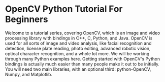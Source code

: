 # OpenCV Python Tutorial For Beginners
 Welcome to a tutorial series, covering OpenCV, which is an image and video processing library with bindings in C++, C, Python, and Java. OpenCV is used for all sorts of image and video analysis, like facial recognition and detection, license plate reading, photo editing, advanced robotic vision, optical character recognition, and a whole lot more.  We will be working through many Python examples here. Getting started with OpenCV's Python bindings is actually much easier than many people make it out to be initially. You will need two main libraries, with an optional third: python-OpenCV, Numpy, and Matplotlib.
